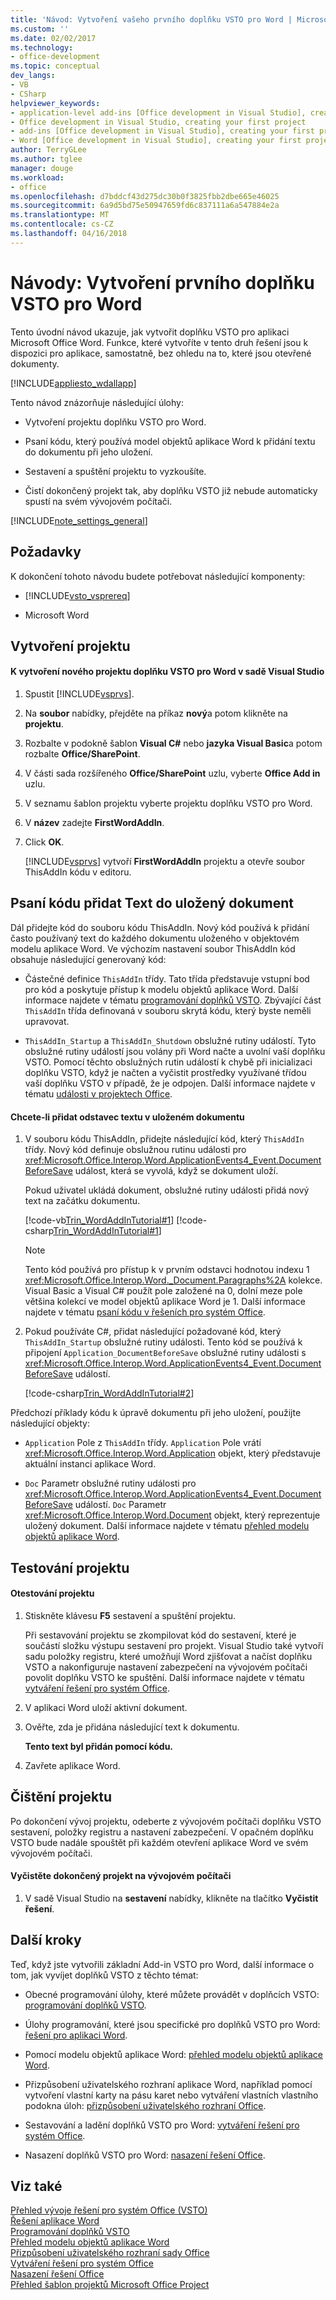 ```yaml
---
title: 'Návod: Vytvoření vašeho prvního doplňku VSTO pro Word | Microsoft Docs'
ms.custom: ''
ms.date: 02/02/2017
ms.technology:
- office-development
ms.topic: conceptual
dev_langs:
- VB
- CSharp
helpviewer_keywords:
- application-level add-ins [Office development in Visual Studio], creating your first project
- Office development in Visual Studio, creating your first project
- add-ins [Office development in Visual Studio], creating your first project
- Word [Office development in Visual Studio], creating your first project
author: TerryGLee
ms.author: tglee
manager: douge
ms.workload:
- office
ms.openlocfilehash: d7bddcf43d275dc30b0f3825fbb2dbe665e46025
ms.sourcegitcommit: 6a9d5bd75e50947659fd6c837111a6a547884e2a
ms.translationtype: MT
ms.contentlocale: cs-CZ
ms.lasthandoff: 04/16/2018
---
```

# <a name="walkthrough-creating-your-first-vsto-add-in-for-word"></a>Návody: Vytvoření prvního doplňku VSTO pro Word
  Tento úvodní návod ukazuje, jak vytvořit doplňku VSTO pro aplikaci Microsoft Office Word. Funkce, které vytvoříte v tento druh řešení jsou k dispozici pro aplikace, samostatně, bez ohledu na to, které jsou otevřené dokumenty.  
  
 [!INCLUDE[appliesto_wdallapp](../vsto/includes/appliesto-wdallapp-md.md)]  
  
 Tento návod znázorňuje následující úlohy:  
  
-   Vytvoření projektu doplňku VSTO pro Word.  
  
-   Psaní kódu, který používá model objektů aplikace Word k přidání textu do dokumentu při jeho uložení.  
  
-   Sestavení a spuštění projektu to vyzkoušíte.  
  
-   Čistí dokončený projekt tak, aby doplňku VSTO již nebude automaticky spustí na svém vývojovém počítači.  
  
 [!INCLUDE[note_settings_general](../sharepoint/includes/note-settings-general-md.md)]  
  
## <a name="prerequisites"></a>Požadavky  
 K dokončení tohoto návodu budete potřebovat následující komponenty:  
  
-   [!INCLUDE[vsto_vsprereq](../vsto/includes/vsto-vsprereq-md.md)]  
  
-   Microsoft Word  
  
## <a name="creating-the-project"></a>Vytvoření projektu  
  
#### <a name="to-create-a-new-word-vsto-add-in-project-in-visual-studio"></a>K vytvoření nového projektu doplňku VSTO pro Word v sadě Visual Studio  
  
1.  Spustit [!INCLUDE[vsprvs](../sharepoint/includes/vsprvs-md.md)].  
  
2.  Na **soubor** nabídky, přejděte na příkaz **nový**a potom klikněte na **projektu**.  
  
3.  Rozbalte v podokně šablon **Visual C#** nebo **jazyka Visual Basic**a potom rozbalte **Office/SharePoint**.  
  
4.  V části sada rozšířeného **Office/SharePoint** uzlu, vyberte **Office Add in** uzlu.  
  
5.  V seznamu šablon projektu vyberte projektu doplňku VSTO pro Word.  
  
6.  V **název** zadejte **FirstWordAddIn**.  
  
7.  Click **OK**.  
  
     [!INCLUDE[vsprvs](../sharepoint/includes/vsprvs-md.md)] vytvoří **FirstWordAddIn** projektu a otevře soubor ThisAddIn kódu v editoru.  
  
## <a name="writing-code-to-add-text-to-the-saved-document"></a>Psaní kódu přidat Text do uložený dokument  
 Dál přidejte kód do souboru kódu ThisAddIn. Nový kód používá k přidání často používaný text do každého dokumentu uloženého v objektovém modelu aplikace Word. Ve výchozím nastavení soubor ThisAddIn kód obsahuje následující generovaný kód:  
  
-   Částečné definice `ThisAddIn` třídy. Tato třída představuje vstupní bod pro kód a poskytuje přístup k modelu objektů aplikace Word. Další informace najdete v tématu [programování doplňků VSTO](../vsto/programming-vsto-add-ins.md). Zbývající část `ThisAddIn` třída definovaná v souboru skrytá kódu, který byste neměli upravovat.  
  
-   `ThisAddIn_Startup` a `ThisAddIn_Shutdown` obslužné rutiny událostí. Tyto obslužné rutiny událostí jsou volány při Word načte a uvolní vaší doplňku VSTO. Pomocí těchto obslužných rutin událostí k chybě při inicializaci doplňku VSTO, když je načten a vyčistit prostředky využívané třídou vaší doplňku VSTO v případě, že je odpojen. Další informace najdete v tématu [události v projektech Office](../vsto/events-in-office-projects.md).  
  
#### <a name="to-add-a-paragraph-of-text-to-the-saved-document"></a>Chcete-li přidat odstavec textu v uloženém dokumentu  
  
1.  V souboru kódu ThisAddIn, přidejte následující kód, který `ThisAddIn` třídy. Nový kód definuje obslužnou rutinu události pro <xref:Microsoft.Office.Interop.Word.ApplicationEvents4_Event.DocumentBeforeSave> událost, která se vyvolá, když se dokument uloží.  
  
     Pokud uživatel ukládá dokument, obslužné rutiny události přidá nový text na začátku dokumentu.  
  
     [!code-vb[Trin_WordAddInTutorial#1](../vsto/codesnippet/VisualBasic/FirstWordAddIn/ThisAddIn.vb#1)]
     [!code-csharp[Trin_WordAddInTutorial#1](../vsto/codesnippet/CSharp/FirstWordAddIn/ThisAddIn.cs#1)]  
  
    > [!NOTE]  
    >  Tento kód používá pro přístup k v prvním odstavci hodnotou indexu 1 <xref:Microsoft.Office.Interop.Word._Document.Paragraphs%2A> kolekce. Visual Basic a Visual C# použít pole založené na 0, dolní meze pole většina kolekcí ve model objektů aplikace Word je 1. Další informace najdete v tématu [psaní kódu v řešeních pro systém Office](../vsto/writing-code-in-office-solutions.md).  
  
2.  Pokud používáte C#, přidat následující požadované kód, který `ThisAddIn_Startup` obslužné rutiny události. Tento kód se používá k připojení `Application_DocumentBeforeSave` obslužné rutiny události s <xref:Microsoft.Office.Interop.Word.ApplicationEvents4_Event.DocumentBeforeSave> událostí.  
  
     [!code-csharp[Trin_WordAddInTutorial#2](../vsto/codesnippet/CSharp/FirstWordAddIn/ThisAddIn.cs#2)]  
  
 Předchozí příklady kódu k úpravě dokumentu při jeho uložení, použijte následující objekty:  
  
-   `Application` Pole z `ThisAddIn` třídy. `Application` Pole vrátí <xref:Microsoft.Office.Interop.Word.Application> objekt, který představuje aktuální instanci aplikace Word.  
  
-   `Doc` Parametr obslužné rutiny události pro <xref:Microsoft.Office.Interop.Word.ApplicationEvents4_Event.DocumentBeforeSave> událostí. `Doc` Parametr <xref:Microsoft.Office.Interop.Word.Document> objekt, který reprezentuje uložený dokument. Další informace najdete v tématu [přehled modelu objektů aplikace Word](../vsto/word-object-model-overview.md).  
  
## <a name="testing-the-project"></a>Testování projektu  
  
#### <a name="to-test-the-project"></a>Otestování projektu  
  
1.  Stiskněte klávesu **F5** sestavení a spuštění projektu.  
  
     Při sestavování projektu se zkompilovat kód do sestavení, které je součástí složku výstupu sestavení pro projekt. Visual Studio také vytvoří sadu položky registru, které umožňují Word zjišťovat a načíst doplňku VSTO a nakonfiguruje nastavení zabezpečení na vývojovém počítači povolit doplňku VSTO ke spuštění. Další informace najdete v tématu [vytváření řešení pro systém Office](../vsto/building-office-solutions.md).  
  
2.  V aplikaci Word uloží aktivní dokument.  
  
3.  Ověřte, zda je přidána následující text k dokumentu.  
  
     **Tento text byl přidán pomocí kódu.**  
  
4.  Zavřete aplikace Word.  
  
## <a name="cleaning-up-the-project"></a>Čištění projektu  
 Po dokončení vývoj projektu, odeberte z vývojovém počítači doplňku VSTO sestavení, položky registru a nastavení zabezpečení. V opačném doplňku VSTO bude nadále spouštět při každém otevření aplikace Word ve svém vývojovém počítači.  
  
#### <a name="to-clean-up-the-completed-project-on-your-development-computer"></a>Vyčistěte dokončený projekt na vývojovém počítači  
  
1.  V sadě Visual Studio na **sestavení** nabídky, klikněte na tlačítko **Vyčistit řešení**.  
  
## <a name="next-steps"></a>Další kroky  
 Teď, když jste vytvořili základní Add-in VSTO pro Word, další informace o tom, jak vyvíjet doplňků VSTO z těchto témat:  
  
-   Obecné programování úlohy, které můžete provádět v doplňcích VSTO: [programování doplňků VSTO](../vsto/programming-vsto-add-ins.md).  
  
-   Úlohy programování, které jsou specifické pro doplňků VSTO pro Word: [řešení pro aplikaci Word](../vsto/word-solutions.md).  
  
-   Pomocí modelu objektů aplikace Word: [přehled modelu objektů aplikace Word](../vsto/word-object-model-overview.md).  
  
-   Přizpůsobení uživatelského rozhraní aplikace Word, například pomocí vytvoření vlastní karty na pásu karet nebo vytváření vlastních vlastního podokna úloh: [přizpůsobení uživatelského rozhraní Office](../vsto/office-ui-customization.md).  
  
-   Sestavování a ladění doplňků VSTO pro Word: [vytváření řešení pro systém Office](../vsto/building-office-solutions.md).  
  
-   Nasazení doplňků VSTO pro Word: [nasazení řešení Office](../vsto/deploying-an-office-solution.md).  
  
## <a name="see-also"></a>Viz také  
 [Přehled vývoje řešení pro systém Office &#40;VSTO&#41;](../vsto/office-solutions-development-overview-vsto.md)   
 [Řešení aplikace Word](../vsto/word-solutions.md)   
 [Programování doplňků VSTO](../vsto/programming-vsto-add-ins.md)   
 [Přehled modelu objektů aplikace Word](../vsto/word-object-model-overview.md)   
 [Přizpůsobení uživatelského rozhraní sady Office](../vsto/office-ui-customization.md)   
 [Vytváření řešení pro systém Office](../vsto/building-office-solutions.md)   
 [Nasazení řešení Office](../vsto/deploying-an-office-solution.md)   
 [Přehled šablon projektů Microsoft Office Project](../vsto/office-project-templates-overview.md)  
  
  